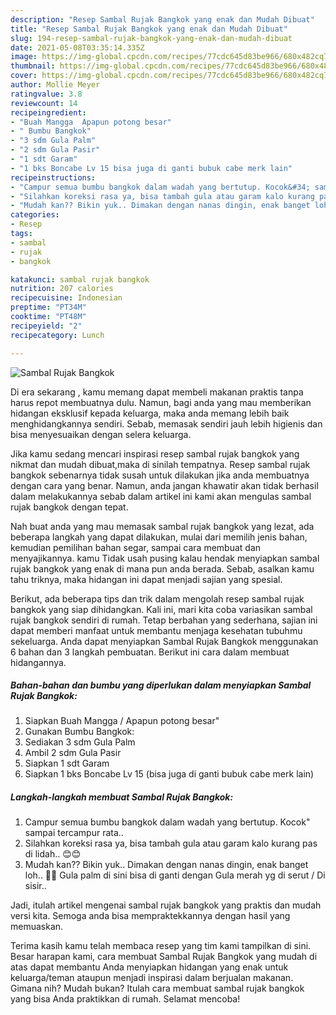 ```yaml
---
description: "Resep Sambal Rujak Bangkok yang enak dan Mudah Dibuat"
title: "Resep Sambal Rujak Bangkok yang enak dan Mudah Dibuat"
slug: 194-resep-sambal-rujak-bangkok-yang-enak-dan-mudah-dibuat
date: 2021-05-08T03:35:14.335Z
image: https://img-global.cpcdn.com/recipes/77cdc645d83be966/680x482cq70/sambal-rujak-bangkok-foto-resep-utama.jpg
thumbnail: https://img-global.cpcdn.com/recipes/77cdc645d83be966/680x482cq70/sambal-rujak-bangkok-foto-resep-utama.jpg
cover: https://img-global.cpcdn.com/recipes/77cdc645d83be966/680x482cq70/sambal-rujak-bangkok-foto-resep-utama.jpg
author: Mollie Meyer
ratingvalue: 3.8
reviewcount: 14
recipeingredient:
- "Buah Mangga  Apapun potong besar"
- " Bumbu Bangkok"
- "3 sdm Gula Palm"
- "2 sdm Gula Pasir"
- "1 sdt Garam"
- "1 bks Boncabe Lv 15 bisa juga di ganti bubuk cabe merk lain"
recipeinstructions:
- "Campur semua bumbu bangkok dalam wadah yang bertutup. Kocok&#34; sampai tercampur rata.."
- "Silahkan koreksi rasa ya, bisa tambah gula atau garam kalo kurang pas di lidah.. 😊😊"
- "Mudah kan?? Bikin yuk.. Dimakan dengan nanas dingin, enak banget loh.. 🤤🤤 Gula palm di sini bisa di ganti dengan Gula merah yg di serut / Di sisir.."
categories:
- Resep
tags:
- sambal
- rujak
- bangkok

katakunci: sambal rujak bangkok 
nutrition: 207 calories
recipecuisine: Indonesian
preptime: "PT34M"
cooktime: "PT48M"
recipeyield: "2"
recipecategory: Lunch

---
```



![Sambal Rujak Bangkok](https://img-global.cpcdn.com/recipes/77cdc645d83be966/680x482cq70/sambal-rujak-bangkok-foto-resep-utama.jpg)

Di era  sekarang , kamu memang dapat membeli makanan praktis tanpa harus repot membuatnya dulu. Namun, bagi anda yang mau memberikan hidangan eksklusif kepada keluarga, maka anda memang lebih baik menghidangkannya sendiri. Sebab, memasak sendiri jauh lebih higienis dan bisa menyesuaikan dengan selera keluarga.

Jika kamu sedang mencari inspirasi resep sambal rujak bangkok yang nikmat dan mudah dibuat,maka di sinilah tempatnya. Resep sambal rujak bangkok  sebenarnya tidak susah untuk dilakukan jika anda membuatnya dengan cara yang benar. Namun, anda jangan khawatir akan tidak berhasil dalam melakukannya 
sebab dalam artikel ini kami akan mengulas sambal rujak bangkok dengan tepat.  



Nah buat anda yang mau memasak sambal rujak bangkok yang lezat, ada beberapa langkah yang dapat dilakukan, mulai dari memilih jenis bahan, kemudian pemilihan bahan segar, sampai cara membuat dan menyajikannya. kamu Tidak usah pusing kalau hendak menyiapkan sambal rujak bangkok yang enak di mana pun anda berada. Sebab, asalkan kamu  tahu triknya, maka hidangan ini dapat menjadi sajian yang spesial.

Berikut, ada beberapa tips dan trik dalam mengolah resep sambal rujak bangkok yang siap dihidangkan. Kali ini, mari kita coba variasikan sambal rujak bangkok sendiri di rumah. Tetap berbahan yang sederhana, sajian ini dapat memberi manfaat untuk membantu menjaga kesehatan tubuhmu sekeluarga. Anda dapat menyiapkan Sambal Rujak Bangkok menggunakan 6 bahan dan 3 langkah pembuatan. Berikut ini cara dalam membuat hidangannya.

<!--inarticleads1-->

##### Bahan-bahan dan bumbu yang diperlukan dalam menyiapkan Sambal Rujak Bangkok:

1. Siapkan Buah Mangga / Apapun potong besar&#34;
1. Gunakan  Bumbu Bangkok:
1. Sediakan 3 sdm Gula Palm
1. Ambil 2 sdm Gula Pasir
1. Siapkan 1 sdt Garam
1. Siapkan 1 bks Boncabe Lv 15 (bisa juga di ganti bubuk cabe merk lain)




<!--inarticleads2-->

##### Langkah-langkah membuat Sambal Rujak Bangkok:

1. Campur semua bumbu bangkok dalam wadah yang bertutup. Kocok&#34; sampai tercampur rata..
1. Silahkan koreksi rasa ya, bisa tambah gula atau garam kalo kurang pas di lidah.. 😊😊
1. Mudah kan?? Bikin yuk.. Dimakan dengan nanas dingin, enak banget loh.. 🤤🤤 Gula palm di sini bisa di ganti dengan Gula merah yg di serut / Di sisir..




Jadi, itulah artikel mengenai  sambal rujak bangkok  yang praktis dan mudah versi kita. Semoga anda bisa mempraktekkannya dengan hasil yang memuaskan. 

Terima kasih kamu telah membaca resep yang tim kami tampilkan di sini. Besar harapan kami, cara membuat  Sambal Rujak Bangkok yang mudah di atas dapat membantu Anda menyiapkan hidangan yang enak untuk keluarga/teman ataupun menjadi inspirasi dalam berjualan makanan. Gimana nih? Mudah bukan? Itulah cara membuat sambal rujak bangkok yang bisa Anda praktikkan di rumah. Selamat mencoba!

